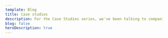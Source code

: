 ```yaml
---
template: Blog
title: Case studies
description: For the Case Studies series, we've been talking to companies using Nuxt to build their product. We'll explore their journey into the framework and its ecosystem, examine the variety of projects you can use Nuxt for, and consider the challenges they encountered and benefits they experienced.
blog: false
heroDescription: true
---
```

